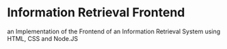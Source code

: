 # Information Retrieval Frontend
 an Implementation of the Frontend of an Information Retrieval System using HTML, CSS and Node.JS
